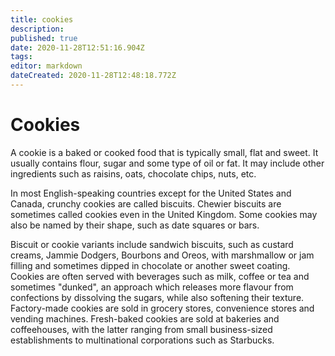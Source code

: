 ```yaml
---
title: cookies
description: 
published: true
date: 2020-11-28T12:51:16.904Z
tags: 
editor: markdown
dateCreated: 2020-11-28T12:48:18.772Z
---
```

# Cookies

A cookie is a baked or cooked food that is typically small, flat and sweet. It usually contains flour, sugar and some type of oil or fat. It may include other ingredients such as raisins, oats, chocolate chips, nuts, etc.

In most English-speaking countries except for the United States and Canada, crunchy cookies are called biscuits. Chewier biscuits are sometimes called cookies even in the United Kingdom. Some cookies may also be named by their shape, such as date squares or bars.

Biscuit or cookie variants include sandwich biscuits, such as custard creams, Jammie Dodgers, Bourbons and Oreos, with marshmallow or jam filling and sometimes dipped in chocolate or another sweet coating. Cookies are often served with beverages such as milk, coffee or tea and sometimes "dunked", an approach which releases more flavour from confections by dissolving the sugars, while also softening their texture. Factory-made cookies are sold in grocery stores, convenience stores and vending machines. Fresh-baked cookies are sold at bakeries and coffeehouses, with the latter ranging from small business-sized establishments to multinational corporations such as Starbucks.